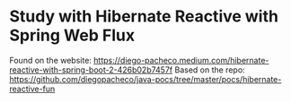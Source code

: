 # Study with Hibernate Reactive with Spring Web Flux

Found on the website: https://diego-pacheco.medium.com/hibernate-reactive-with-spring-boot-2-426b02b7457f
Based on the repo: https://github.com/diegopacheco/java-pocs/tree/master/pocs/hibernate-reactive-fun
